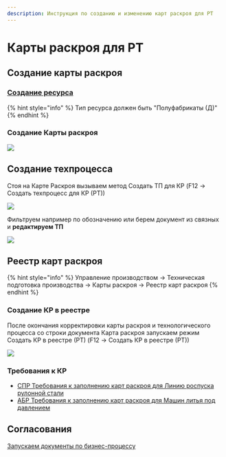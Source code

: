 ```yaml
---
description: Инструкция по созданию и изменению карт раскроя для РТ
---
```


# Карты раскроя для РТ

## Создание карты раскроя

### [Создание ресурса](../../../servisnye-rezhimy-pdm/sozdanie-nomenklatury.md)

{% hint style="info" %}
Тип ресурса должен быть "Полуфабрикаты (Д)"
{% endhint %}

### Создание Карты раскроя

![](<../../../../.gitbook/assets/0 (126).png>)

## Создание техпроцесса

Стоя на Карте Раскроя вызываем метод Создать ТП для КР (F12 -> Создать техпроцесс для КР (РТ))

![](<../../../../.gitbook/assets/image (215).png>)

Фильтруем например по обозначению или берем документ из связных и **редактируем ТП**

![](<../../../../.gitbook/assets/2 (121).png>)

## Реестр карт раскроя

{% hint style="info" %}
Управление производством → Техническая подготовка производства → Карты раскроя → Реестр карт раскроя
{% endhint %}

### Создание КР в реестре

После окончания корректировки карты раскроя и технологического процесса со строки документа Карта раскроя запускаем режим Создать КР в реестре (РТ) (F12 -> Создать КР в реестре (РТ))

![](<../../../../.gitbook/assets/image (157).png>)

### Требования к КР

* [СПР Требования к заполнению карт раскроя для Линию роспуска рулонной стали](karty-raskroya-lpr.md)
* [АБР Требования к заполнению карт раскроя для Машин литья под давлением](karty-raskroya-mld.md)

## Согласования

[Запускаем документы по бизнес-процессу](../../soglasovanie-td/soglasovanie-td.md)

